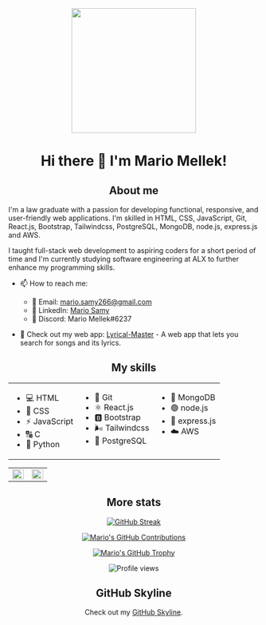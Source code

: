 <div align="center">
  <img src="https://avatars.githubusercontent.com/u/107096218?v=4" width="250px">
  <h1>Hi there 👋 I'm Mario Mellek!</h1>
</div>

<h2 align="center">About me</h2>

I'm a law graduate with a passion for developing functional, responsive, and user-friendly web applications. I'm skilled in HTML, CSS, JavaScript, Git, React.js, Bootstrap, Tailwindcss, PostgreSQL, MongoDB, node.js, express.js and AWS.

I taught full-stack web development to aspiring coders for a short period of time and I'm currently studying software engineering at ALX to further enhance my programming skills.

- 📫 How to reach me: 
  - 📧 Email: [mario.samy266@gmail.com](mailto:mario.samy266@gmail.com)
  - 💼 LinkedIn: [Mario Samy](https://www.linkedin.com/in/mario-samy-2a3036246/)
  - 💬 Discord: Mario Mellek#6237

- 🎵 Check out my web app: [Lyrical-Master](https://github.com/Mario-Mellek/Lyrical-Master) - A web app that lets you search for songs and its lyrics.
  
<h2 align="center">My skills</h2>

<table align="center"">
  <tr>
    <td valign="top">
      <ul>
       <li> 💻 HTML
       <li> 🎨 CSS
       <li> ⚡ JavaScript
       <li> 🔠 C
       <li> 🐍 Python
      </ul>
    </td>
    <td valign="top">
      <ul>
       <li> 🌿 Git
       <li> ⚛️ React.js
       <li> 🅱️ Bootstrap
       <li> 🌬️ Tailwindcss
       <li> 🐘 PostgreSQL
      </ul>  
    </td>
    <td valign="top">
      <ul>
        <li> 🍃 MongoDB
        <li> 🟢 node.js
        <li> 🚀 express.js
        <li> ☁️ AWS
      </ul>
    </td>
  </tr>
</table>

<table>
  <tr>
    <td valign="top" width="50%">
      <img src="https://github-readme-stats.vercel.app/api/top-langs/?username=Mario-Mellek&layout=compact" align="left" style="width: 100%" />
    </td>
    <td valign="top" width="50%">
      <img src="https://github-readme-stats.vercel.app/api?username=Mario-Mellek&show_icons=true&theme=radical" align="left" style="width: 100%" />
    </td>
  </tr>
</table>

<h2 align="center">More stats</h2>

<div align="center">

  [![GitHub Streak](https://github-readme-streak-stats.herokuapp.com/?user=Mario-Mellek)](https://git.io/streak-stats)

  [![Mario's GitHub Contributions](https://ghchart.rshah.org/Mario-Mellek)](https://github.com/Mario-Mellek/github-chart)

  [![Mario's GitHub Trophy](https://github-profile-trophy.vercel.app/?username=Mario-Mellek&theme=onedark)](https://github.com/Mario-Mellek/github-profile-trophy)

  ![Profile views](https://komarev.com/ghpvc/?username=Mario-Mellek)
  
 </div>

<h2 align="center">GitHub Skyline</h2>

<div align="center">
  Check out my <a href="https://skyline.github.com/Mario-Mellek/2023">GitHub Skyline</a>.
</div>
